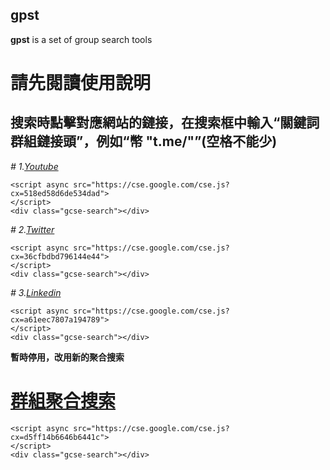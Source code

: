## gpst

**gpst** is a set of group search tools 

# 請先閱讀使用說明

## 搜索時點擊對應網站的鏈接，在搜索框中輸入“關鍵詞 群組鏈接頭”，例如“幣 "t.me/"”(空格不能少)

*# 1.[Youtube](https://cse.google.com/cse?cx=518ed58d6de534dad)*

    <script async src="https://cse.google.com/cse.js?cx=518ed58d6de534dad">
    </script>
    <div class="gcse-search"></div>


*# 2.[Twitter](https://cse.google.com/cse?cx=a61eec7807a194789)*

    <script async src="https://cse.google.com/cse.js?cx=36cfbdbd796144e44">
    </script>
    <div class="gcse-search"></div>


*# 3.[Linkedin](https://cse.google.com/cse?cx=36cfbdbd796144e44)*

    <script async src="https://cse.google.com/cse.js?cx=a61eec7807a194789">
    </script>
    <div class="gcse-search"></div>

**暫時停用，改用新的聚合搜索**

# [群組聚合搜索](https://cse.google.com/cse?cx=d5ff14b6646b6441c)
    
    <script async src="https://cse.google.com/cse.js?cx=d5ff14b6646b6441c">
    </script>
    <div class="gcse-search"></div>
